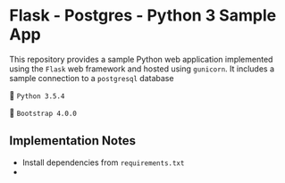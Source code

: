 # Flask - Postgres - Python 3 Sample App

This repository provides a sample Python web application implemented using the ``Flask`` web framework and hosted using ``gunicorn``.
It includes a sample connection to a ``postgresql`` database

🐍 ``Python 3.5.4`` 

👢 ``Bootstrap 4.0.0``

## Implementation Notes
- Install dependencies from ``requirements.txt``
- 